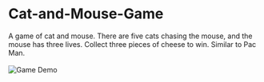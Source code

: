 # Cat-and-Mouse-Game
A game of cat and mouse. There are five cats chasing the mouse, and the mouse has three lives. Collect three pieces of cheese to win. Similar to Pac Man.   
<br />
![Game Demo](https://media.giphy.com/media/9EWRFomypwU6cvtR2d/giphy.gif)
